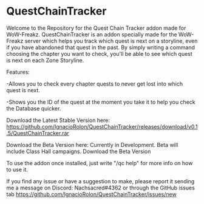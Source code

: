 # QuestChainTracker
Welcome to the Repository for the Quest Chain Tracker addon made for WoW-Freakz.
QuestChainTracker is an addon specially made for the WoW-Freakz server which helps you track which quest is next on a storyline, even if you have abandoned that quest in the past. By simply writing a command choosing the chapter you want to check, you'll be able to see which quest is next on each Zone Storyline.

Features:

-Allows you to check every chapter quests to never get lost into which quest is next.

-Shows you the ID of the quest at the moment you take it to help you check the Database quicker.	


Download the Latest Stable Version here: https://github.com/IgnacioRolon/QuestChainTracker/releases/download/v0.1.5/QuestChainTracker.rar

Download the Beta Version here: Currently in Development. Beta will include Class Hall campaigns.	Download the Beta Version

To use the addon once installed, just write "/qc help" for more info on how to use it. 

If you find any issue or have a suggestion to make, please report it sending me a message on Discord: Nachsacred#4362 or through the GitHub issues tab https://github.com/IgnacioRolon/QuestChainTracker/issues/new
